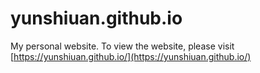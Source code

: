 # yunshiuan.github.io

My personal website.
To view the website, please visit [https://yunshiuan.github.io/](https://yunshiuan.github.io/)
